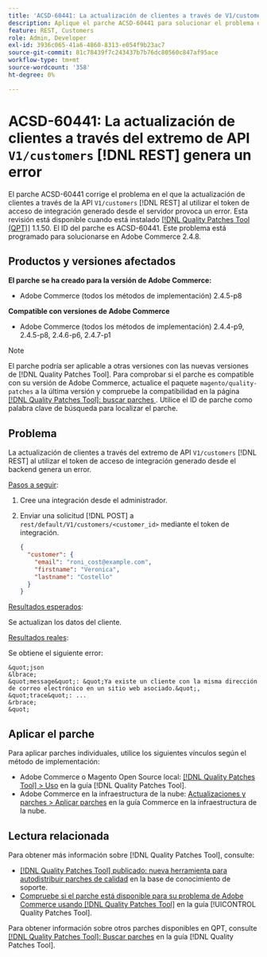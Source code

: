 ```yaml
---
title: 'ACSD-60441: La actualización de clientes a través de V1/customers [!DNL REST] extremo de API genera un error'
description: Aplique el parche ACSD-60441 para solucionar el problema de Adobe Commerce donde la actualización de clientes a través de la API V1/customers [!DNL REST] al utilizar el token de acceso de integración generado desde el back-end genera un error.
feature: REST, Customers
role: Admin, Developer
exl-id: 3936c065-41a6-4860-8313-e054f9b23ac7
source-git-commit: 81c78439f7c243437b7b76dc80560c847af95ace
workflow-type: tm+mt
source-wordcount: '358'
ht-degree: 0%

---
```


# ACSD-60441: La actualización de clientes a través del extremo de API `V1/customers` [!DNL REST] genera un error

El parche ACSD-60441 corrige el problema en el que la actualización de clientes a través de la API `V1/customers` [!DNL REST] al utilizar el token de acceso de integración generado desde el servidor provoca un error. Esta revisión está disponible cuando está instalado [[!DNL Quality Patches Tool (QPT)]](https://experienceleague.adobe.com/en/docs/commerce-knowledge-base/kb/announcements/commerce-announcements/magento-quality-patches-released-new-tool-to-self-serve-quality-patches) 1.1.50. El ID del parche es ACSD-60441. Este problema está programado para solucionarse en Adobe Commerce 2.4.8.

## Productos y versiones afectados

**El parche se ha creado para la versión de Adobe Commerce:**

* Adobe Commerce (todos los métodos de implementación) 2.4.5-p8

**Compatible con versiones de Adobe Commerce**

* Adobe Commerce (todos los métodos de implementación) 2.4.4-p9, 2.4.5-p8, 2.4.6-p6, 2.4.7-p1

>[!NOTE]
>
>El parche podría ser aplicable a otras versiones con las nuevas versiones de [!DNL Quality Patches Tool]. Para comprobar si el parche es compatible con su versión de Adobe Commerce, actualice el paquete `magento/quality-patches` a la última versión y compruebe la compatibilidad en la página [[!DNL Quality Patches Tool]: buscar parches ](https://experienceleague.adobe.com/tools/commerce-quality-patches/index.html). Utilice el ID de parche como palabra clave de búsqueda para localizar el parche.

## Problema

La actualización de clientes a través del extremo de API `V1/customers` [!DNL REST] al utilizar el token de acceso de integración generado desde el backend genera un error.

<u>Pasos a seguir</u>:

1. Cree una integración desde el administrador.
1. Enviar una solicitud [!DNL POST] a `rest/default/V1/customers/<customer_id>` mediante el token de integración.

   ```json
   {
     "customer": {
       "email": "roni_cost@example.com",
       "firstname": "Veronica",
       "lastname": "Costello"
     }
   }
   ```

<u>Resultados esperados</u>:

Se actualizan los datos del cliente.

<u>Resultados reales</u>:

Se obtiene el siguiente error:

    &quot;json
    &lbrace;
    &quot;message&quot;: &quot;Ya existe un cliente con la misma dirección de correo electrónico en un sitio web asociado.&quot;,
    &quot;trace&quot;: ...
    &rbrace;
    &quot;

## Aplicar el parche

Para aplicar parches individuales, utilice los siguientes vínculos según el método de implementación:

* Adobe Commerce o Magento Open Source local: [[!DNL Quality Patches Tool] > Uso](/help/tools/quality-patches-tool/usage.md) en la guía [!DNL Quality Patches Tool].
* Adobe Commerce en la infraestructura de la nube: [Actualizaciones y parches > Aplicar parches](https://experienceleague.adobe.com/docs/commerce-cloud-service/user-guide/develop/upgrade/apply-patches.html) en la guía Commerce en la infraestructura de la nube.

## Lectura relacionada

Para obtener más información sobre [!DNL Quality Patches Tool], consulte:

* [[!DNL Quality Patches Tool] publicado: nueva herramienta para autodistribuir parches de calidad](https://experienceleague.adobe.com/en/docs/commerce-knowledge-base/kb/announcements/commerce-announcements/magento-quality-patches-released-new-tool-to-self-serve-quality-patches) en la base de conocimiento de soporte.
* [Compruebe si el parche está disponible para su problema de Adobe Commerce usando [!DNL Quality Patches Tool]](/help/tools/quality-patches-tool/patches-available-in-qpt/check-patch-for-magento-issue-with-magento-quality-patches.md) en la guía [!UICONTROL Quality Patches Tool].


Para obtener información sobre otros parches disponibles en QPT, consulte [[!DNL Quality Patches Tool]: Buscar parches](https://experienceleague.adobe.com/tools/commerce-quality-patches/index.html) en la guía [!DNL Quality Patches Tool].

